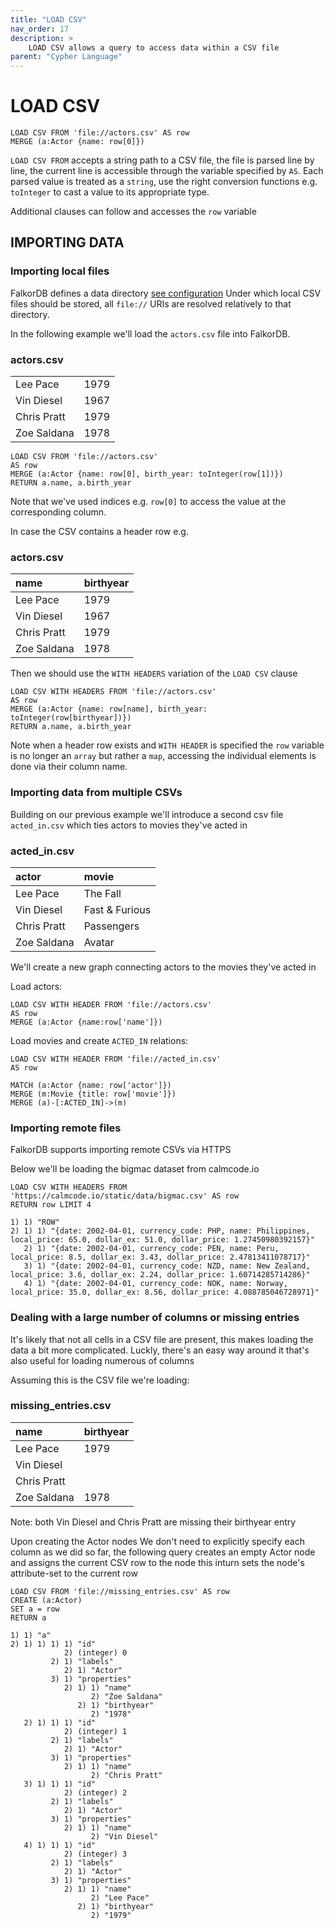 ```yaml
---
title: "LOAD CSV"
nav_order: 17
description: >
    LOAD CSV allows a query to access data within a CSV file
parent: "Cypher Language"
---
```


# LOAD CSV

```cypher
LOAD CSV FROM 'file://actors.csv' AS row
MERGE (a:Actor {name: row[0]})
```

`LOAD CSV FROM` accepts a string path to a CSV file,
the file is parsed line by line, the current line is accessible through the 
variable specified by `AS`. Each parsed value is treated as a `string`, use
the right conversion functions e.g. `toInteger` to cast a value to its
appropriate type.

Additional clauses can follow and accesses the `row` variable

## IMPORTING DATA

### Importing local files

FalkorDB defines a data directory [see configuration](../configuration#import_folder)
Under which local CSV files should be stored, all `file://` URIs are resolved
relatively to that directory.

In the following example we'll load the `actors.csv` file into FalkorDB.

### actors.csv

| ||
| ---------------|-----------|
| Lee Pace       | 1979      | 
| Vin Diesel     | 1967      |
| Chris Pratt    | 1979      |
| Zoe Saldana    | 1978      |

```cypher
LOAD CSV FROM 'file://actors.csv'
AS row
MERGE (a:Actor {name: row[0], birth_year: toInteger(row[1])})
RETURN a.name, a.birth_year
```

Note that we've used indices e.g. `row[0]` to access the value at the corresponding
column.

In case the CSV contains a header row e.g.

### actors.csv

| name           | birthyear |
| :--------------| :---------|
| Lee Pace       | 1979      | 
| Vin Diesel     | 1967      |
| Chris Pratt    | 1979      |
| Zoe Saldana    | 1978      |

Then we should use the `WITH HEADERS` variation of the `LOAD CSV` clause

```cypher
LOAD CSV WITH HEADERS FROM 'file://actors.csv'
AS row
MERGE (a:Actor {name: row[name], birth_year: toInteger(row[birthyear])})
RETURN a.name, a.birth_year
```

Note when a header row exists and `WITH HEADER` is specified the `row` variable
is no longer an `array` but rather a `map`, accessing the individual elements
is done via their column name.


### Importing data from multiple CSVs

Building on our previous example we'll introduce a second csv file `acted_in.csv`
which ties actors to movies they've acted in


### acted_in.csv

| actor          | movie          |
| :--------------| :--------------|
| Lee Pace       | The Fall       | 
| Vin Diesel     | Fast & Furious |
| Chris Pratt    | Passengers     |
| Zoe Saldana    | Avatar         |


We'll create a new graph connecting actors to the movies they've acted in

Load actors:

```cypher
LOAD CSV WITH HEADER FROM 'file://actors.csv'
AS row
MERGE (a:Actor {name:row['name']})
```

Load movies and create `ACTED_IN` relations:

```cypher
LOAD CSV WITH HEADER FROM 'file://acted_in.csv'
AS row

MATCH (a:Actor {name: row['actor']})
MERGE (m:Movie {title: row['movie']})
MERGE (a)-[:ACTED_IN]->(m)
```

### Importing remote files

FalkorDB supports importing remote CSVs via HTTPS

Below we'll be loading the bigmac dataset from calmcode.io

```cypher
LOAD CSV WITH HEADERS FROM 'https://calmcode.io/static/data/bigmac.csv' AS row
RETURN row LIMIT 4

1) 1) "ROW"
2) 1) 1) "{date: 2002-04-01, currency_code: PHP, name: Philippines, local_price: 65.0, dollar_ex: 51.0, dollar_price: 1.27450980392157}"
   2) 1) "{date: 2002-04-01, currency_code: PEN, name: Peru, local_price: 8.5, dollar_ex: 3.43, dollar_price: 2.47813411078717}"
   3) 1) "{date: 2002-04-01, currency_code: NZD, name: New Zealand, local_price: 3.6, dollar_ex: 2.24, dollar_price: 1.60714285714286}"
   4) 1) "{date: 2002-04-01, currency_code: NOK, name: Norway, local_price: 35.0, dollar_ex: 8.56, dollar_price: 4.088785046728971}"
```

### Dealing with a large number of columns or missing entries

It's likely that not all cells in a CSV file are present, this makes
loading the data a bit more complicated. Luckly, there's an easy way around it
that's also useful for loading numerous of columns

Assuming this is the CSV file we're loading:


### missing_entries.csv

| name           | birthyear |
| :--------------| :---------|
| Lee Pace       | 1979      |
| Vin Diesel     |           |
| Chris Pratt    |           |
| Zoe Saldana    | 1978      |

Note: both Vin Diesel and Chris Pratt are missing their birthyear entry

Upon creating the Actor nodes We don't need to explicitly specify each column as we did so far,
the following query creates an empty Actor node and assigns the current CSV row to the node
this inturn sets the node's attribute-set to the current row

```cypher
LOAD CSV FROM 'file://missing_entries.csv' AS row
CREATE (a:Actor)
SET a = row
RETURN a

1) 1) "a"
2) 1) 1) 1) 1) "id"
            2) (integer) 0
         2) 1) "labels"
            2) 1) "Actor"
         3) 1) "properties"
            2) 1) 1) "name"
                  2) "Zoe Saldana"
               2) 1) "birthyear"
                  2) "1978"
   2) 1) 1) 1) "id"
            2) (integer) 1
         2) 1) "labels"
            2) 1) "Actor"
         3) 1) "properties"
            2) 1) 1) "name"
                  2) "Chris Pratt"
   3) 1) 1) 1) "id"
            2) (integer) 2
         2) 1) "labels"
            2) 1) "Actor"
         3) 1) "properties"
            2) 1) 1) "name"
                  2) "Vin Diesel"
   4) 1) 1) 1) "id"
            2) (integer) 3
         2) 1) "labels"
            2) 1) "Actor"
         3) 1) "properties"
            2) 1) 1) "name"
                  2) "Lee Pace"
               2) 1) "birthyear"
                  2) "1979"
```
